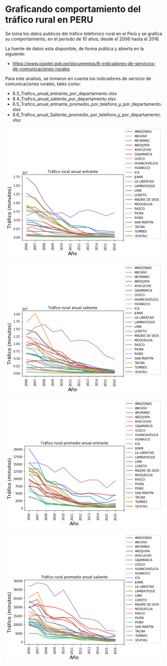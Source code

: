 # Graficando comportamiento del tráfico rural en PERU

Se toma los datos publicos del tráfico telefonico rural en el Perú y se grafica su comportamiento, en el periodo de 10 años, desde el 2006 hasta el 2016.

La fuente de datos esta disponible, de forma publica y abierta en la siguiente:
* https://www.osiptel.gob.pe/documentos/8-indicadores-de-servicios-de-comunicaciones-rurales

Para este analisis, se tomaron en cuenta los indicadores de servicio de comunicaciones rurales, tales como:

* 8.3_Trafico_anual_entrante_por_departamento.xlsx
* 8.4_Trafico_anual_saliente_por_departamento.xlsx
* 8.5_Trafico_anual_entrante_promedio_por_telefono_y_por_departamento.xlsx
* 8.6_Trafico_anual_Saliente_promedio_por_telefono_y_por_departamento.xlsx

![Trafico rural](itraffic.png "Tráfico rural anual entrante")

![Trafico rural](otraffic.png "Tráfico rural anual saliente")

![Trafico rural](itraffic_prom.png "Tráfico rural promedio anual entrante")

![Trafico rural](otraffic_prom.png "Tráfico rural promedio anual saliente")